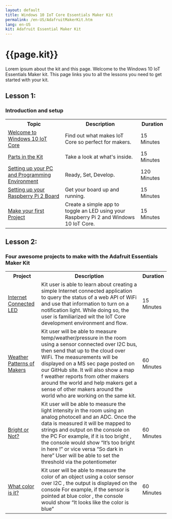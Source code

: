 ```yaml
---
layout: default
title: Windows 10 IoT Core Essentials Maker Kit
permalink: /en-US/AdafruitMakerKit.htm
lang: en-US
kit: Adafruit Essential Maker Kit
---
```

<h1 class="maker-kit section-heading">{{page.kit}}</h1>

<p>Lorem ipsum about the kit and this page. Welcome to the Windows 10 IoT Essentials Maker kit. This page links you to all the lessons you need to get started with your kit.</p>

<div>
  <h2 class="maker-kit">Lesson 1: </h2>
  <h3 class="maker-kit">Introduction and setup</h3>
  <table class="table table-striped maker-kit">
    <tr>
      <th class="standardTH">Topic</th>
      <th class="standardTH">Description</th>
      <th>Duration</th>
    </tr>
    <tr>
      <td><a href="{{site.baseurl}}/{{page.lang}}/AdafruitKitContents.htm">Welcome to Windows 10 IoT Core</a></td>
      <td>Find out what makes IoT Core so perfect for makers.</td>
      <td>15 Minutes</td>
    </tr>
    <tr>
      <td><a href="{{site.baseurl}}/{{page.lang}}/AdafruitKitContents.htm">Parts in the Kit</a></td>
      <td>Take a look at what's inside.</td>
      <td>15 Minutes</td>
    </tr>
    <tr>
      <td><a href="{{site.baseurl}}/{{page.lang}}/win10/KitSetupPCRPI.htm"> Setting up your PC and Programming Environment</a></td>
      <td>Ready, Set, Develop.</td>
      <td>120 Minutes</td>
    </tr>
    <tr>
      <td><a href="{{site.baseurl}}/{{page.lang}}/win10/KitSetupRPI.htm">Setting up your Raspberry Pi 2 Board</a></td>
      <td>Get your board up and running.</td>
      <td>15 Minutes</td>
    </tr>
     <tr>
      <td><a href="{{site.baseurl}}/{{page.lang}}/win10/samples/KitBlinky.htm">Make your first Project</a></td>
      <td>Create a simple app to toggle an LED using your Raspberry Pi 2 and Windows 10 IoT Core.</td>
      <td>15 Minutes</td>
    </tr>
  </table>
</div>

<div>
  <h2 class="maker-kit">Lesson 2: </h2>
  <h3 class="maker-kit">Four awesome projects to make with the Adafruit Essentials Maker Kit</h3>

  <table class="table table-striped maker-kit">
    <tr>
      <th class="standardTH">Project</th>
      <th class="standardTH">Description</th>
      <th>Duration</th>
    </tr>
    <tr>
      <td><a href="https://www.hackster.io/windowsiot/internet-connected-led">Internet Connected LED</a></td>
      <td>Kit user is able to learn about creating a simple Internet connected application to query the status of a web API of WiFi and use that information to turn on a notification light. While doing so, the user is familiarized wit the IoT Core development environment and flow.</td>
      <td>15 Minutes</td>
    </tr>
    <tr>
      <td><a href="https://www.hackster.io/windowsiot/weather-patterns-of-makers">Weather Patterns of Makers</a></td>
      <td>Kit user will be able to measure temp/weather/pressure in the room using a sensor connected over I2C bus, then send that up to the cloud over WiFi.  The measurements will be displayed on a MS sec page posted on our GitHub site.  It will also show a map f weather reports from other makers around the world and help makers get a sense of other makers around the world who are working on the same kit.</td>
      <td>60 Minutes</td>
    </tr>
    <tr>
      <td><a href="https://www.hackster.io/windowsiot/bright-or-not">Bright or Not?</a></td>
      <td>Kit user will be able to measure the light intensity in the room using an analog photocell and an ADC. Once the data is measured it will be mapped to strings and output on the console on the PC For example, if it is too bright , the console would show “It’s too bright in here !” or vice versa “So dark in here” User will be able to set the threshold via the potentiometer </td>
      <td>60 Minutes</td>
    </tr>
    <tr>
      <td><a href="https://www.hackster.io/windowsiot/what-color-is-it">What color is it?</a></td>
      <td>Kit user will be able to measure the color of an object using a color sensor over I2C , the output is displayed on the console For example, if the sensor is pointed at blue color , the console would show “It looks like the color is blue” </td>
      <td>60 Minutes</td>
    </tr>
  </table>
</div>

